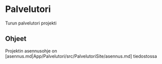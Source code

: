# Palvelutori

Turun palvelutori projekti

## Ohjeet

Projektin asennusohje on [asennus.md|App/Palvelutori/src/PalvelutoriSite/asennus.md] tiedostossa

